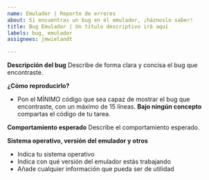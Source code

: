 ```yaml
---
name: Emulador | Reporte de errores
about: Si encuentras un bug en el emulador, ¡háznoslo saber!
title: Bug Emulador | Un título descriptivo irá aquí
labels: bug, emulador
assignees: jmwielandt

---
```


**Descripción del bug**
Describe de forma clara y concisa el bug que encontraste.

**¿Cómo reproducirlo?**
- Pon el MÍNIMO código que sea capaz de mostrar el bug que encontraste, con un máximo de 15 líneas. **Bajo ningún concepto** compartas el código de tu tarea.

**Comportamiento esperado**
Describe el comportamiento esperado.

**Sistema operativo, versión del emulador y otros**
- Indica tu sistema operativo
- Indica con qué versión del emulador estás trabajando
- Añade cualquier información que pueda ser de utilidad
